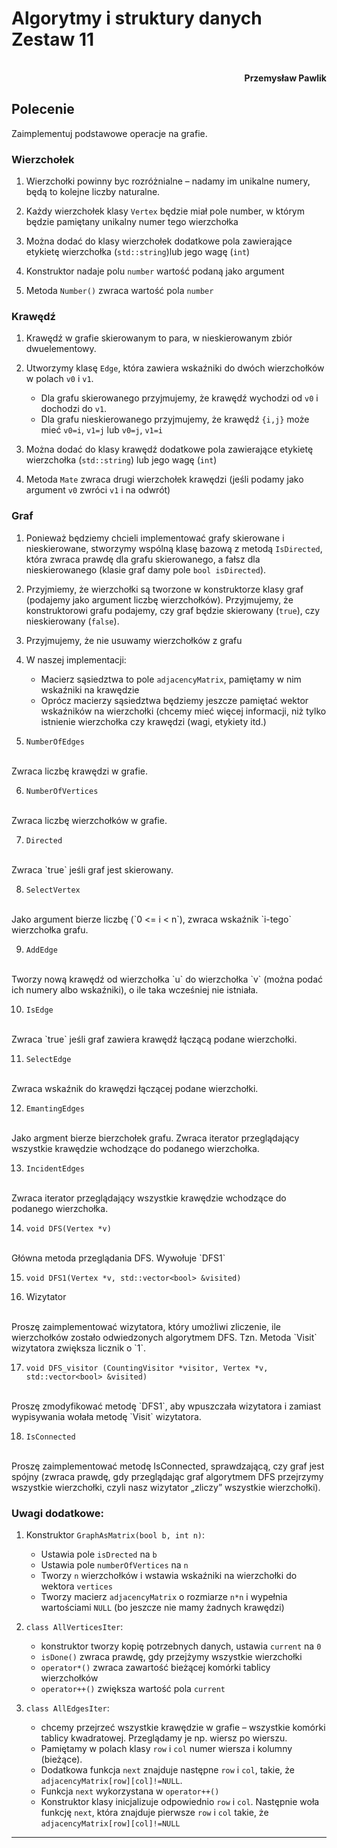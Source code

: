 # **Algorytmy i struktury danych** <br/> **Zestaw 11**
<br>
<div style="text-align: right"><b>Przemysław Pawlik</b></div>

## **Polecenie**
Zaimplementuj podstawowe operacje na grafie.

### Wierzchołek
1. Wierzchołki powinny byc rozróżnialne – nadamy im unikalne numery, będą to kolejne liczby naturalne.

2. Każdy wierzchołek klasy `Vertex` będzie miał pole number, w którym będzie pamiętany unikalny numer tego wierzchołka

3. Można dodać do klasy wierzchołek dodatkowe pola zawierające etykietę wierzchołka (`std::string`)lub jego wagę (`int`)

4. Konstruktor nadaje polu `number` wartość podaną jako argument

5. Metoda `Number()` zwraca wartość pola `number`

### Krawędź
1. Krawędź w grafie skierowanym to para, w nieskierowanym zbiór dwuelementowy.

2. Utworzymy klasę `Edge`, która zawiera wskaźniki do dwóch wierzchołków w polach `v0` i `v1`.
    * Dla grafu skierowanego przyjmujemy, że krawędź wychodzi od `v0` i dochodzi do `v1`.
    * Dla grafu nieskierowanego przyjmujemy, że krawędź `{i,j}` może mieć `v0=i`, `v1=j` lub `v0=j`, `v1=i`

3. Można dodać do klasy krawędź dodatkowe pola zawierające etykietę wierzchołka (`std::string`) lub jego wagę (`int`)

4. Metoda `Mate` zwraca drugi wierzchołek krawędzi (jeśli podamy jako argument `v0` zwróci `v1` i na odwrót)  

### Graf
1. Ponieważ będziemy chcieli implementować grafy skierowane i nieskierowane, stworzymy wspólną klasę bazową z metodą `IsDirected`, która zwraca prawdę dla grafu skierowanego, a fałsz dla nieskierowanego (klasie graf damy pole `bool isDirected`).

2. Przyjmiemy, że wierzchołki są tworzone w konstruktorze klasy graf (podajemy jako argument liczbę wierzchołków). Przyjmujemy, że konstruktorowi grafu podajemy, czy graf będzie skierowany (`true`), czy nieskierowany (`false`).

3. Przyjmujemy, że nie usuwamy wierzchołków z grafu 


4. W naszej implementacji:
    * Macierz sąsiedztwa to pole `adjacencyMatrix`, pamiętamy w nim wskaźniki na krawędzie
    * Oprócz macierzy sąsiedztwa będziemy jeszcze pamiętać wektor wskaźników na wierzchołki (chcemy mieć więcej informacji, niż tylko istnienie wierzchołka czy krawędzi (wagi, etykiety itd.) 

5. `NumberOfEdges`
<br>
Zwraca liczbę krawędzi w grafie.

6. `NumberOfVertices`
<br>
Zwraca liczbę wierzchołków w grafie.

7. `Directed` 
<br>
Zwraca `true` jeśli graf jest skierowany.

8. `SelectVertex`
<br>
Jako argument bierze liczbę (`0 <= i < n`), zwraca wskaźnik `i-tego` wierzchołka grafu.

9. `AddEdge`
<br>
Tworzy nową krawędź od wierzchołka `u` do wierzchołka `v` (można podać ich numery albo wskaźniki), o ile taka wcześniej nie istniała.

10. `IsEdge`
<br>
Zwraca `true` jeśli graf zawiera krawędź łączącą podane wierzchołki.

11. `SelectEdge`
<br>
Zwraca wskaźnik do krawędzi łączącej podane wierzchołki.

12. `EmantingEdges`
<br>
Jako argment bierze bierzchołek grafu. Zwraca iterator przeglądający wszystkie krawędzie wchodzące do podanego wierzchołka.

13. `IncidentEdges`
<br>
Zwraca iterator przeglądający wszystkie krawędzie wchodzące do podanego wierzchołka.

14. `void DFS(Vertex *v)`
<br>
Główna metoda przeglądania DFS. Wywołuje `DFS1`

15. `void DFS1(Vertex *v, std::vector<bool> &visited)`

16. Wizytator
<br>
Proszę zaimplementować wizytatora, który umożliwi zliczenie, ile wierzchołków zostało odwiedzonych algorytmem DFS.
Tzn. Metoda `Visit` wizytatora zwiększa licznik o `1`.

17. `void DFS_visitor (CountingVisitor *visitor, Vertex *v, std::vector<bool> &visited)`
<br>
Proszę zmodyfikować metodę `DFS1`, aby wpuszczała wizytatora i zamiast wypisywania wołała metodę `Visit` wizytatora.

18. `IsConnected`
<br>
Proszę zaimplementować metodę IsConnected, sprawdzającą, czy graf jest spójny (zwraca prawdę, gdy przeglądając graf algorytmem DFS przejrzymy wszystkie wierzchołki, czyli nasz wizytator „zliczy” wszystkie wierzchołki).


### Uwagi dodatkowe:
1. Konstruktor `GraphAsMatrix(bool b, int n)`:
    * Ustawia pole `isDrected` na `b`
    * Ustawia pole `numberOfVertices` na `n`
    * Tworzy `n` wierzchołków i wstawia wskaźniki na wierzchołki do wektora `vertices`
    * Tworzy macierz `adjacencyMatrix` o rozmiarze `n*n` i wypełnia wartościami `NULL` (bo jeszcze nie mamy żadnych krawędzi)

2. `class AllVerticesIter`:
    * konstruktor tworzy kopię potrzebnych danych, ustawia `current` na `0`
    * `isDone()` zwraca prawdę, gdy przejżymy wszystkie wierzchołki
    * `operator*()` zwraca zawartość bieżącej komórki tablicy wierzchołków
    * `operator++()` zwiększa wartość pola `current`

3. `class AllEdgesIter`:
    * chcemy przejrzeć wszystkie krawędzie w grafie – wszystkie komórki tablicy kwadratowej. Przeglądamy je np. wiersz po wierszu.
    * Pamiętamy w polach klasy `row` i `col` numer wiersza i kolumny (bieżące).
    * Dodatkowa funkcja `next` znajduje następne `row` i `col`, takie, że `adjacencyMatrix[row][col]!=NULL`.
    * Funkcja `next` wykorzystana w `operator++()`
    * Konstruktor klasy inicjalizuje odpowiednio `row` i `col`. Następnie woła funkcję `next`, która znajduje pierwsze `row` i `col` takie, że `adjacencyMatrix[row][col]!=NULL`

----------
<br>
